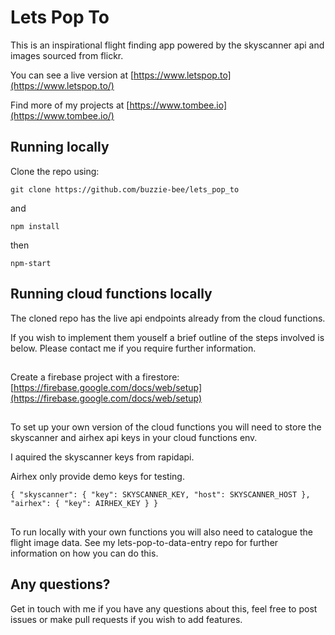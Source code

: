 # Lets Pop To

This is an inspirational flight finding app powered by the skyscanner api and images sourced from flickr.

You can see a live version at [https://www.letspop.to](https://www.letspop.to/)

Find more of my projects at [https://www.tombee.io](https://www.tombee.io/)

## Running locally

Clone the repo using:

`git clone https://github.com/buzzie-bee/lets_pop_to`

and

`npm install`

then

`npm-start`

## Running cloud functions locally

The cloned repo has the live api endpoints already from the cloud functions.

If you wish to implement them youself a brief outline of the steps involved is below. Please contact me if you require further information.

##

Create a firebase project with a firestore:
[https://firebase.google.com/docs/web/setup](https://firebase.google.com/docs/web/setup)

##

To set up your own version of the cloud functions you will need to store the skyscanner and airhex api keys in your cloud functions env.

I aquired the skyscanner keys from rapidapi.

Airhex only provide demo keys for testing.

`{ "skyscanner": { "key": SKYSCANNER_KEY, "host": SKYSCANNER_HOST }, "airhex": { "key": AIRHEX_KEY } }`

##

To run locally with your own functions you will also need to catalogue the flight image data. See my lets-pop-to-data-entry repo for further information on how you can do this.

## Any questions?

Get in touch with me if you have any questions about this, feel free to post issues or make pull requests if you wish to add features.
